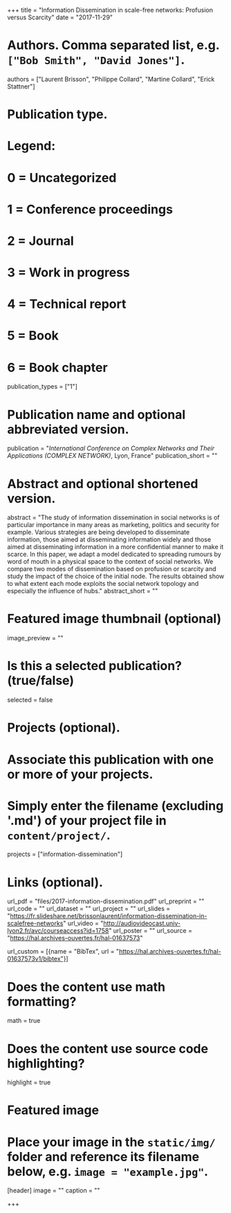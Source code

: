 +++
title = "Information Dissemination in scale-free networks: Profusion versus Scarcity"
date = "2017-11-29"

# Authors. Comma separated list, e.g. `["Bob Smith", "David Jones"]`.
authors = ["Laurent Brisson", "Philippe Collard", "Martine Collard", "Erick Stattner"]

# Publication type.
# Legend:
# 0 = Uncategorized
# 1 = Conference proceedings
# 2 = Journal
# 3 = Work in progress
# 4 = Technical report
# 5 = Book
# 6 = Book chapter
publication_types = ["1"]

# Publication name and optional abbreviated version.
publication = "*International Conference on Complex Networks and Their Applications (COMPLEX NETWORK)*, Lyon, France"
publication_short = ""

# Abstract and optional shortened version.
abstract = "The study of information dissemination in social networks is of particular importance in many areas as marketing, politics and security for example. Various strategies are being developed to disseminate information, those aimed at disseminating information widely and those aimed at disseminating information in a more confidential manner to make it scarce. In this paper, we adapt a model dedicated to spreading rumours by word of mouth in a physical space to the context of social networks. We compare two modes of dissemination based on profusion or scarcity and study the impact of the choice of the initial node. The results obtained show to what extent each mode exploits the social network topology and especially the influence of hubs."
abstract_short = ""

# Featured image thumbnail (optional)
image_preview = ""

# Is this a selected publication? (true/false)
selected = false

# Projects (optional).
#   Associate this publication with one or more of your projects.
#   Simply enter the filename (excluding '.md') of your project file in `content/project/`.
projects = ["information-dissemination"]

# Links (optional).
url_pdf = "files/2017-information-dissemination.pdf"
url_preprint = ""
url_code = ""
url_dataset = ""
url_project = ""
url_slides = "https://fr.slideshare.net/brissonlaurent/information-dissemination-in-scalefree-networks"
url_video = "http://audiovideocast.univ-lyon2.fr/avc/courseaccess?id=1758"
url_poster = ""
url_source = "https://hal.archives-ouvertes.fr/hal-01637573"

url_custom = [{name = "BibTex", url = "https://hal.archives-ouvertes.fr/hal-01637573v1/bibtex"}]

# Does the content use math formatting?
math = true

# Does the content use source code highlighting?
highlight = true

# Featured image
# Place your image in the `static/img/` folder and reference its filename below, e.g. `image = "example.jpg"`.
[header]
image = ""
caption = ""

+++
